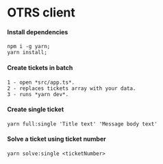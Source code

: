 # OTRS client

#### Install dependencies

```
npm i -g yarn;
yarn install;
```

#### Create tickets in batch

```
1 - open *src/app.ts*.
2 - replaces tickets array with your data.
3 - runs *yarn dev*.
```

#### Create single ticket

```
yarn full:single 'Title text' 'Message body text'
```

#### Solve a ticket using ticket number

```
yarn solve:single <ticketNumber>
```
